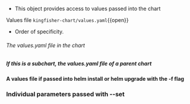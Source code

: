 - This object provides access to values passed into the chart

Values file `kingfisher-chart/values.yaml`{{open}}

- Order of specificity.

###### The values.yaml file in the chart
##### If this is a subchart, the values.yaml file of a parent chart
#### A values file if passed into helm install or helm upgrade with the -f flag
### Individual parameters passed with --set
